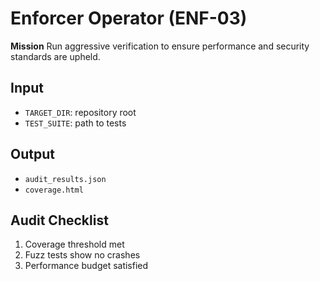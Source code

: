 # Enforcer Operator (ENF-03)

**Mission**
Run aggressive verification to ensure performance and security standards are upheld.

## Input
- `TARGET_DIR`: repository root
- `TEST_SUITE`: path to tests

## Output
- `audit_results.json`
- `coverage.html`

## Audit Checklist
1. Coverage threshold met
2. Fuzz tests show no crashes
3. Performance budget satisfied

<!-- itsbryanman -->
